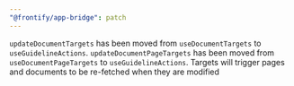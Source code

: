 ```yaml
---
"@frontify/app-bridge": patch
---
```


`updateDocumentTargets` has been moved from `useDocumentTargets` to `useGuidelineActions`. `updateDocumentPageTargets` has been moved from `useDocumentPageTargets` to `useGuidelineActions`. Targets will trigger pages and documents to be re-fetched when they are modified
